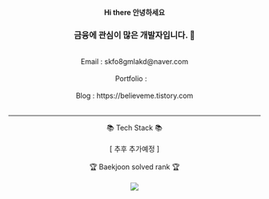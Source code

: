 <div align="center">
<h4>Hi there 안녕하세요 </h4>
<h3>금융에 관심이 많은 개발자입니다. 👋</h3>
<br/>
  Email : skfo8gmlakd@naver.com<br/>
  <br/>
  Portfolio : <a href="https://same-pedestrian-031.notion.site/61757c70a5c14ec990d587ef76dab230?pvs=4"><img src="https://img.shields.io/badge/Notion-%23000000.svg?style=for-the-badge&logo=notion&logoColor=white" height="10"/></a> <br/>
  <br/>
  Blog : https://believeme.tistory.com<br/>
  <br/>
  <hr>
  📚 Tech Stack 📚<br/>
  <br/>
  [ 추후 추가예정 ]<br/>
  <br/>
  🏆 Baekjoon solved rank 🏆<br/>
  <br/>
  <a href="https://solved.ac/profile/skfo8gmlakd"><img src="http://mazassumnida.wtf/api/generate_badge?boj=skfo8gmlakd"/></a>
</div>
